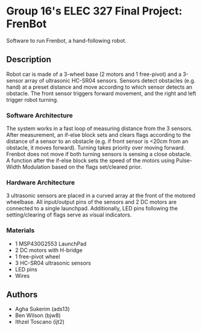 # Group 16's ELEC 327 Final Project: FrenBot
Software to run Frenbot, a hand-following robot.  

## Description
Robot car is made of a 3-wheel base (2 motors and 1 free-pivot) and a 3-sensor array of ultrasonic HC-SR04 sensors. Sensors detect obstacles (e.g. hand) at a preset distance and move according to which sensor detects an obstacle. The front sensor triggers forward movement, and the right and left trigger robot turning.

### Software Architecture
The system works in a fast loop of measuring distance from the 3 sensors. After measurement, an if-else block sets and clears flags according to the distance of a sensor to an obstacle (e.g. if front sensor is <20cm from an obstacle, it moves forward). Turning takes priority over moving forward. Frenbot does not move if both turning sensors is sensing a close obstacle. A function after the if-else block sets the speed of the motors using Pulse-Width Modulation based on the flags set/cleared prior.

### Hardware Architecture
3 ultrasonic sensors are placed in a curved array at the front of the motored wheelbase. All input/output pins of the sensors and 2 DC motors are connected to a single launchpad. Additionally, LED pins following the setting/clearing of flags serve as visual indicators.

### Materials
* 1 MSP430G2553 LaunchPad
* 2 DC motors with H-bridge
* 1 free-pivot wheel
* 3 HC-SR04 ultrasonic sensors
* LED pins
* Wires


## Authors
* Agha Sukerim (ads13)
* Ben Wilson (bjw8)
* Ithzel Toscano (ijt2)
